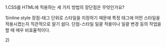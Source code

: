 1.CSS를 HTML에 적용하는 세 가지 방법의 장단점은 무엇인가요?

1)inline style
  장점-태그 단위로 스타일을 지정하기 때문에 특정 태그에 어떤 스타일을 적용시켰는지 직관적으로 알기 쉽다.
  단점-스타일 일괄 적용이나 일괄 변경 등의 작업을 할 때 매우 비효율적이다.

2)<style>
  장점-inline과 다르게 내용과 스타일이 분리되어 있기 때문에 어느 정도 재사용이 가능하고 일괄 변경, 적용 등이 가능하다.
  단점-한 개의 HTML 문서 안에서는 재사용이 가능하지만 다른 HTML문서에서는 적용시킬 수 없다. 즉 문서마다 작성해야 하기 때문에 문서가 많아질수록 비효율적이다.

3) 
   <link rel="stylesheet" href="...">
   장점-하나의 스타일 시트만 만들어놓아도 여러 개의 HTML문서에 적용시킬 수 있다.
   단점- 독립적인 스타일 시트 파일이기 때문에 작업을 계속하면서 지속적으로 유지, 보수 해야하며 규모가 커질 수록 복잡해질 가능성이 있다.

2.여러 개의 CSS 규칙이 한 개의 대상에 적용될 때, 어떤 규칙이 우선순위를 가지게 되나요?

각각의 CSS 적용 방식에는 점수가 있어서 그 점수가 높은 순서대로 우선순위를 가지게 된다.
속성,인라인스타일,내부스타일,외부스타일,브라우저 기본값

3.어떤 박스가 position: absolute;인 속성을 갖는다면, 그 위치의 기준점은 어디가 되나요?

부모요소 position을 따른다.

4.가로나 세로로 여러 개의 박스가 공간을 채우되, 그 중 한 개의 박스만 가변적인 크기를 가지고 나머지 박스는 고정된 크기를 갖게 하려면 어떻게 해야 할까요?

position:레이어배치/absolute:박스위치 

5.float 속성은 왜 좋지 않을까요?

1)기본적으로 이미지 정렬을 위해 등장한 CSS스타일이지만 레이아웃 정렬에도 많이 사용했기 때문에 불편한 사항들이 있다.
2)overflow:visible인 경우, 부모요소의 크기가 자동으로 늘어나지 않는다.
3)float속성은 clear하지 않는 이상 계속해서 상속이 된다.

6.Flexbox(Flexible box)를 사용할 때의 한계점은 무엇인가요?

레이아웃을 정의하기에 직관적이지 못하다.
